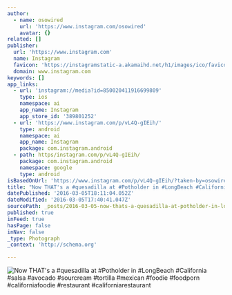 ```yaml
---
author:
  - name: osowired
    url: 'https://www.instagram.com/osowired'
    avatar: {}
related: []
publisher:
  url: 'https://www.instagram.com'
  name: Instagram
  favicon: 'https://instagramstatic-a.akamaihd.net/h1/images/ico/favicon.ico/7cdab0872b15.ico'
  domain: www.instagram.com
keywords: []
app_links:
  - url: 'instagram://media?id=850020411916699809'
    type: ios
    namespace: ai
    app_name: Instagram
    app_store_id: '389801252'
  - url: 'https://www.instagram.com/p/vL4Q-gIEih/'
    type: android
    namespace: ai
    app_name: Instagram
    package: com.instagram.android
  - path: https/instagram.com/p/vL4Q-gIEih/
    package: com.instagram.android
    namespace: google
    type: android
isBasedOnUrl: 'https://www.instagram.com/p/vL4Q-gIEih/?taken-by=osowired'
title: "Now THAT's a #quesadilla at #Potholder in #LongBeach #California #salsa #avocado #sourcream #tortilla #mexican #foodie #foodporn #californiafoodie #restaurant #californiarestaurant"
datePublished: '2016-03-05T18:11:04.052Z'
dateModified: '2016-03-05T17:40:41.047Z'
sourcePath: _posts/2016-03-05-now-thats-a-quesadilla-at-potholder-in-longbeach-califo.md
published: true
inFeed: true
hasPage: false
inNav: false
_type: Photograph
_context: 'http://schema.org'

---
```

![Now THAT's a &num;quesadilla at &num;Potholder in &num;LongBeach &num;California &num;salsa &num;avocado &num;sourcream &num;tortilla &num;mexican &num;foodie &num;foodporn &num;californiafoodie &num;restaurant &num;californiarestaurant](https://scontent.cdninstagram.com/t51.2885-15/e15/10747722_731886146891790_1540308499_n.jpg?ig_cache_key=ODUwMDIwNDExOTE2Njk5ODA5.2)